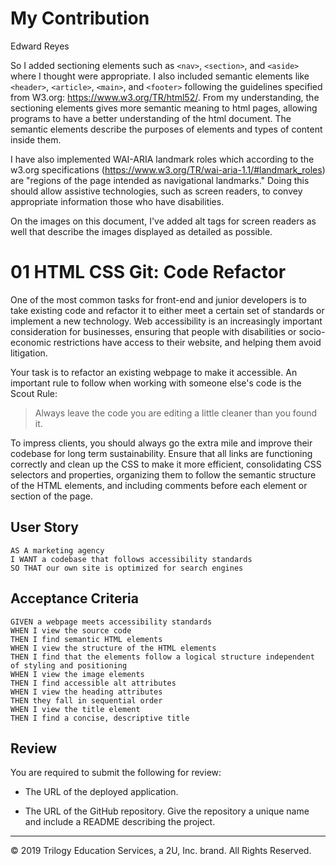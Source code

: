 # My Contribution
Edward Reyes

So I added sectioning elements such as `<nav>`, `<section>`, and `<aside>` where I thought were appropriate. I also included semantic elements like `<header>`, `<article>`, `<main>`, and `<footer>` following the guidelines specified from W3.org: https://www.w3.org/TR/html52/. From my understanding, the sectioning elements gives more semantic meaning to html pages, allowing programs to have a better understanding of the html document. The semantic elements describe the purposes of elements and types of content inside them. 

I have also implemented WAI-ARIA landmark roles which according to the w3.org specifications (https://www.w3.org/TR/wai-aria-1.1/#landmark_roles) are "regions of the page intended as navigational landmarks." Doing this should allow assistive technologies, such as screen readers, to convey appropriate information those who have disabilities.

On the images on this document, I've added alt tags for screen readers as well that describe the images displayed as detailed as possible.


# 01 HTML CSS Git: Code Refactor

One of the most common tasks for front-end and junior developers is to take existing code and refactor it to either meet a certain set of standards or implement a new technology. Web accessibility is an increasingly important consideration for businesses, ensuring that people with disabilities or socio-economic restrictions have access to their website, and helping them avoid litigation.

Your task is to refactor an existing webpage to make it accessible. An important rule to follow when working with someone else's code is the Scout Rule:

> Always leave the code you are editing a little cleaner than you found it.

To impress clients, you should always go the extra mile and improve their codebase for long term sustainability. Ensure that all links are functioning correctly and clean up the CSS to make it more efficient, consolidating CSS selectors and properties, organizing them to follow the semantic structure of the HTML elements, and including comments before each element or section of the page.

## User Story

```
AS A marketing agency
I WANT a codebase that follows accessibility standards
SO THAT our own site is optimized for search engines
```

## Acceptance Criteria

```
GIVEN a webpage meets accessibility standards
WHEN I view the source code
THEN I find semantic HTML elements
WHEN I view the structure of the HTML elements
THEN I find that the elements follow a logical structure independent of styling and positioning
WHEN I view the image elements
THEN I find accessible alt attributes
WHEN I view the heading attributes
THEN they fall in sequential order
WHEN I view the title element
THEN I find a concise, descriptive title
```

## Review

You are required to submit the following for review:

* The URL of the deployed application.

* The URL of the GitHub repository. Give the repository a unique name and include a README describing the project.

- - -
© 2019 Trilogy Education Services, a 2U, Inc. brand. All Rights Reserved.
